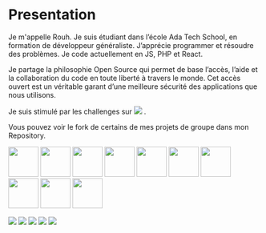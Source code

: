 # Presentation
Je m'appelle Rouh. Je suis étudiant dans l’école Ada Tech School, en formation de développeur généraliste. J’apprécie programmer et résoudre des problèmes. Je code actuellement en JS, PHP et React.

Je partage la philosophie Open Source qui permet de base l’accès, l’aide et la collaboration du code en toute liberté à travers le monde. Cet accès ouvert est un véritable garant d’une meilleure sécurité des applications que nous utilisons.

Je suis stimulé par les challenges sur ![](https://www.codewars.com/users/Huor97) .

Vous pouvez voir le fork de certains de mes projets de groupe dans mon Repository.

<div>
  
  <img src="https://user-images.githubusercontent.com/70602221/221041210-b72eea9c-a954-4087-a110-ffd6b9086d56.png" width="60px">
  <img src="https://user-images.githubusercontent.com/70602221/221041266-d0609219-e7cb-4095-979a-e0f320b25498.png" width="60px">
  <img src="https://user-images.githubusercontent.com/70602221/221046046-cc0e0499-6406-4af1-b7d9-3dbf6c77c9a0.png" width="60px">
  <img src="https://user-images.githubusercontent.com/70602221/221045617-ddc4c492-e086-41e7-999e-e807e54f6e0b.png" width="60px">
  <img src="https://user-images.githubusercontent.com/70602221/221045609-28dfcad4-e764-4e93-bec2-e982fe563404.png" width="60px">
  <img src="https://user-images.githubusercontent.com/70602221/221045652-af6f7616-301d-4cc7-8627-87a974a5d897.png" width="60px">
  <img src="https://user-images.githubusercontent.com/70602221/223539012-ebbde31e-0105-41c4-a80b-e78e6b8a63ea.png" width="60px">
  <img src="https://user-images.githubusercontent.com/70602221/221045647-fad61de8-e5c5-49f5-8944-8ab6e4159057.png" width="60px">
  <img src="https://user-images.githubusercontent.com/70602221/221045626-45aa9a6b-99f1-47ee-acd5-712c12191475.png" width="60px">
  <img src="https://user-images.githubusercontent.com/70602221/221045635-36c7b636-ebad-4000-a3ed-e6831fc4db87.png" width="60px">
 
<div>

![](http://github-profile-summary-cards.vercel.app/api/cards/profile-details?username=huor97&theme=algolia) 
![](http://github-profile-summary-cards.vercel.app/api/cards/repos-per-language?username=huor97&theme=algolia) 
![](http://github-profile-summary-cards.vercel.app/api/cards/most-commit-language?username=huor97&theme=algolia) 
![](http://github-profile-summary-cards.vercel.app/api/cards/stats?username=huor97&theme=algolia) 
![](http://github-profile-summary-cards.vercel.app/api/cards/productive-time?username=huor97&theme=algolia&utcOffset=8) 
